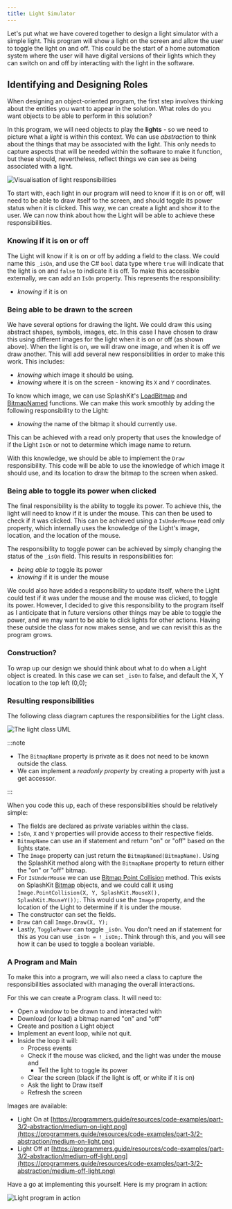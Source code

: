 ```yaml
---
title: Light Simulator
---
```


Let's put what we have covered together to design a light simulator with a simple light. This program will show a light on the screen and allow the user to toggle the light on and off. This could be the start of a home automation system where the user will have digital versions of their lights which they can switch on and off by interacting with the light in the software.

## Identifying and Designing Roles

When designing an object-oriented program, the first step involves thinking about the entities you want to appear in the solution. What roles do you want objects to be able to perform in this solution?

In this program, we will need objects to play the **lights** - so we need to picture what a *light* is within this context. We can use *abstraction* to think about the things that may be associated with the light. This only needs to capture aspects that will be needed within the software to make it function, but these should, nevertheless, reflect things we can see as being associated with a light.

![Visualisation of light responsibilities](./images/light-responsibilities.png)

To start with, each light in our program will need to know if it is on or off, will need to be able to draw itself to the screen, and should toggle its power status when it is clicked. This way, we can create a light and show it to the user. We can now think about how the Light will be able to achieve these responsibilities.

### Knowing if it is on or off

The Light will know if it is on or off by adding a field to the class. We could name this `_isOn`, and use the C# `bool` data type where `true` will indicate that the light is on and `false` to indicate it is off. To make this accessible externally, we can add an `IsOn` property. This represents the responsibility:

- *knowing* if it is on

### Being able to be drawn to the screen

We have several options for drawing the light. We could draw this using abstract shapes, symbols, images, etc. In this case I have chosen to draw this using different images for the light when it is on or off (as shown above). When the light is on, we will draw one image, and when it is off we draw another. This will add several new responsibilities in order to make this work. This includes:

- *knowing* which image it should be using.
- *knowing* where it is on the screen - knowing its `X` and `Y` coordinates.

To know which image, we can use SplashKit's [LoadBitmap](https://splashkit.io/api/graphics/#load-bitmap) and [BitmapNamed](https://splashkit.io/api/graphics/#bitmap-named) functions. We can make this work smoothly by adding the following responsibility to the Light:

- *knowing* the name of the bitmap it should currently use. 

This can be achieved with a read only property that uses the knowledge of if the Light `IsOn` or not to determine which image name to return.

With this knowledge, we should be able to implement the `Draw` responsibility. This code will be able to use the knowledge of which image it should use, and its location to draw the bitmap to the screen when asked.

### Being able to toggle its power when clicked

The final responsibility is the ability to toggle its power. To achieve this, the light will need to know if it is under the mouse. This can then be used to check if it was clicked. This can be achieved using a `IsUnderMouse` read only property, which internally uses the knowledge of the Light's image, location, and the location of the mouse.

The responsibility to toggle power can be achieved by simply changing the status of the `_isOn` field. This results in responsibilities for:

- *being able to* toggle its power
- *knowing* if it is under the mouse

We could also have added a responsibility to update itself, where the Light could test if it was under the mouse and the mouse was clicked, to toggle its power. However, I decided to give this responsibility to the program itself as I anticipate that in future versions other things may be able to toggle the power, and we may want to be able to click lights for other actions. Having these outside the class for now makes sense, and we can revisit this as the program grows.

### Construction?

To wrap up our design we should think about what to do when a Light object is created. In this case we can set `_isOn` to false, and default the X, Y location to the top left (0,0);

### Resulting responsibilities

The following class diagram captures the responsibilities for the Light class.

![The light class UML](./images/light-class.png)

:::note

- The `BitmapName` property is private as it does not need to be known outside the class.
- We can implement a *readonly property* by creating a property with just a get accessor.

:::

When you code this up, each of these responsibilities should be relatively simple:

- The fields are declared as private variables within the class.
- `IsOn`, `X` and `Y` properties will provide access to their respective fields.
- `BitmapName` can use an if statement and return "on" or "off" based on the lights state.
- The `Image` property can just return the `BitmapNamed(BitmapName)`. Using the SplashKit method along with the `BitmapName` property to return either the "on" or "off" bitmap.
- For `IsUnderMouse` we can use [Bitmap Point Collision](https://splashkit.io/api/physics/#bitmap-point-collision-3) method. This exists on SplashKit [Bitmap](https://splashkit.io/api/types/#bitmap) objects, and we could call it using `Image.PointCollision(X, Y, SplashKit.MouseX(), SplashKit.MouseY());`. This would use the `Image` property, and the location of the Light to determine if it is under the mouse.
- The constructor can set the fields.
- `Draw` can call `Image.Draw(X, Y);`
- Lastly, `TogglePower` can toggle `_isOn`. You don't need an if statement for this as you can use `_isOn = !_isOn;`. Think through this, and you will see how it can be used to toggle a boolean variable.

### A Program and Main

To make this into a program, we will also need a class to capture the responsibilities associated with managing the overall interactions.

For this we can create a Program class. It will need to:

- Open a window to be drawn to and interacted with
- Download (or load) a bitmap named "on" and "off"
- Create and position a Light object
- Implement an event loop, while not quit.
- Inside the loop it will:
  - Process events
  - Check if the mouse was clicked, and the light was under the mouse and
    - Tell the light to toggle its power
  - Clear the screen (black if the light is off, or white if it is on)
  - Ask the light to Draw itself
  - Refresh the screen

Images are available:
- Light On at [https://programmers.guide/resources/code-examples/part-3/2-abstraction/medium-on-light.png](https://programmers.guide/resources/code-examples/part-3/2-abstraction/medium-on-light.png)
- Light Off at [https://programmers.guide/resources/code-examples/part-3/2-abstraction/medium-off-light.png](https://programmers.guide/resources/code-examples/part-3/2-abstraction/medium-off-light.png)

Have a go at implementing this yourself. Here is my program in action:

![Light program in action](/gifs/p3-c2-light-action.gif)
